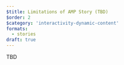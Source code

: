 ```yaml
---
$title: Limitations of AMP Story (TBD)
$order: 2
$category: 'interactivity-dynamic-content'
formats:
  - stories
draft: true
---
```


TBD
